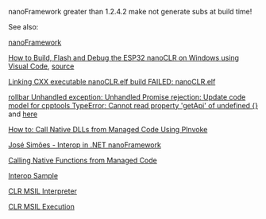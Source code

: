 ﻿nanoFramework greater than 1.2.4.2 make not generate subs at build time!

See also:

[nanoFramework](https://nanoframework.net/)

[How to Build, Flash and Debug the ESP32 nanoCLR on Windows using Visual Code](https://docs.nanoframework.net/content/getting-started-guides/build-esp32.html), [source](https://github.com/nanoframework/nanoframework.github.io/blob/pages-source/content/getting-started-guides/build-esp32.md/#L1)

[Linking CXX executable nanoCLR.elf build FAILED: nanoCLR.elf](https://github.com/nanoframework/Home/issues/564)

[rollbar Unhandled exception: Unhandled Promise rejection: Update code model for cpptools TypeError: Cannot read property 'getApi' of undefined {}](https://github.com/microsoft/vscode-cpptools/issues/4703#issuecomment-582059696) and [here](https://github.com/microsoft/vscode-cmake-tools/issues/608)

[How to: Call Native DLLs from Managed Code Using PInvoke](https://docs.microsoft.com/en-us/cpp/dotnet/how-to-call-native-dlls-from-managed-code-using-pinvoke?view=vs-2019)

[José Simões - Interop in .NET nanoFramework](https://jsimoesblog.wordpress.com/2018/06/19/interop-in-net-nanoframework/)

[Calling Native Functions from Managed Code](https://docs.microsoft.com/en-us/cpp/dotnet/calling-native-functions-from-managed-code?view=vs-2019)

[Interop Sample](https://github.com/nanoframework/Samples/tree/master/samples/Interop)

[CLR MSIL Interpreter](https://github.com/nanoframework/nf-interpreter/blob/develop/src/CLR/Core/Interpreter.cpp)

[CLR MSIL Execution](https://github.com/nanoframework/nf-interpreter/blob/develop/src/CLR/Core/Execution.cpp)